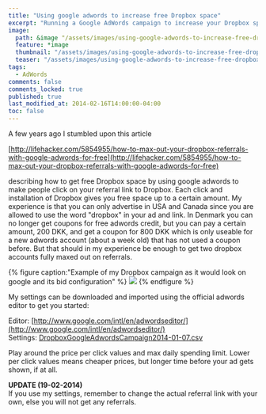 ```yaml
---
title: "Using google adwords to increase free Dropbox space"
excerpt: "Running a Google AdWords campaign to increase your Dropbox space - for free!"
image:
  path: &image "/assets/images/using-google-adwords-to-increase-free-dropbox-space-campaign-feature.png"
  feature: *image
  thumbnail: "/assets/images/using-google-adwords-to-increase-free-dropbox-space-campaign-feature-th.png"
  teaser: "/assets/images/using-google-adwords-to-increase-free-dropbox-space-campaign-feature.png"
tags:
  - AdWords
comments: false
comments_locked: true
published: true
last_modified_at: 2014-02-16T14:00:00-04:00
toc: false
---
```

A few years ago I stumbled upon this article

[http://lifehacker.com/5854955/how-to-max-out-your-dropbox-referrals-with-google-adwords-for-free](http://lifehacker.com/5854955/how-to-max-out-your-dropbox-referrals-with-google-adwords-for-free)

describing how to get free Dropbox space by using google adwords to make people click on your referral link to Dropbox. Each click and installation of Dropbox gives you free space up to a certain amount.
My experience is that you can only advertise in USA and Canada since you are allowed to use the word "dropbox" in your ad and link. In Denmark you can no longer get coupons for free adwords credit, but you can pay a certain amount, 200 DKK, and get a coupon for 800 DKK which is only useable for a new adwords account (about a week old) that has not used a coupon before. But that should in my experience be enough to get two dropbox accounts fully maxed out on referrals.

{% figure caption:"Example of my Dropbox campaign as it would look on google and its bid configuration" %}
![](/assets/images/using-google-adwords-to-increase-free-dropbox-space-campaign-feature.png)
{% endfigure %}

My settings can be downloaded and imported using the official adwords editor to get you started:

Editor: [http://www.google.com/intl/en/adwordseditor/](http://www.google.com/intl/en/adwordseditor/)  
Settings: [DropboxGoogleAdwordsCampaign2014-01-07.csv](https://odd-one-out.serek.eu/wp-content/uploads/2014/02/DropboxGoogleAdwordsCampaign2014-01-07.csv?dl=1)

Play around the price per click values and max daily spending limit. Lower per click values means cheaper prices, but longer time before your ad gets shown, if at all.

**UPDATE (19-02-2014)**  
If you use my settings, remember to change the actual referral link with your own, else you will not get any referrals.
